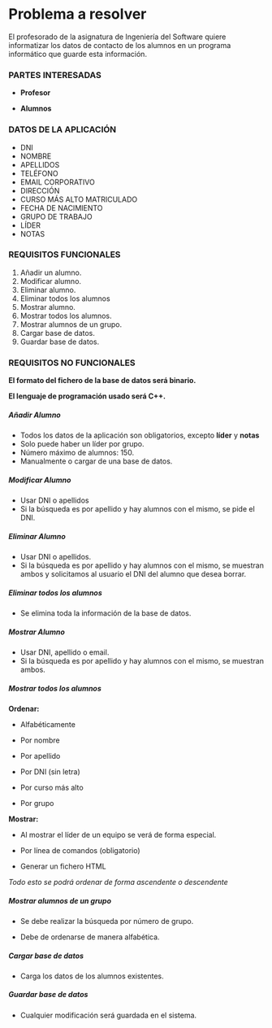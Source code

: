 # Problema a resolver

El profesorado de la asignatura de Ingeniería del Software quiere informatizar los datos de contacto de los alumnos en un programa informático que guarde esta información.

### PARTES INTERESADAS

* **Profesor**

* **Alumnos**

### DATOS DE LA APLICACIÓN

* DNI
* NOMBRE
* APELLIDOS
* TELÉFONO
* EMAIL CORPORATIVO
* DIRECCIÓN
* CURSO MÁS ALTO MATRICULADO
* FECHA DE NACIMIENTO
* GRUPO DE TRABAJO
* LÍDER
* NOTAS

### REQUISITOS FUNCIONALES

1. Añadir un alumno.
2. Modificar alumno.
3. Eliminar alumno.
4. Eliminar todos los alumnos
5. Mostrar alumno.
6. Mostrar todos los alumnos.
7. Mostrar alumnos de un grupo.
8. Cargar base de datos.
9. Guardar base de datos.


### REQUISITOS NO FUNCIONALES

**El formato del fichero de la base de datos será binario.**

**El lenguaje de programación usado será C++.**

##### Añadir Alumno
* Todos los datos de la aplicación son obligatorios, excepto **líder** y **notas**
* Solo puede haber un líder por grupo.
* Número máximo de alumnos: 150.
* Manualmente o cargar de una base de datos.

##### Modificar Alumno
* Usar DNI o apellidos
* Si la búsqueda es por apellido y hay alumnos con el mismo, se pide el DNI.

##### Eliminar Alumno
* Usar DNI o apellidos.
* Si la búsqueda es por apellido y hay alumnos con el mismo, se muestran ambos y solicitamos al usuario el DNI del alumno que desea borrar.

##### Eliminar todos los alumnos
* Se elimina toda la información de la base de datos.

##### Mostrar Alumno
* Usar DNI, apellido o email.
* Si la búsqueda es por apellido y hay alumnos con el mismo, se muestran ambos.

##### Mostrar todos los alumnos

**Ordenar:**

* Alfabéticamente
 * Por nombre
 * Por apellido

* Por DNI (sin letra)

* Por curso más alto

* Por grupo

**Mostrar:**

* Al mostrar el líder de un equipo se verá de forma especial.

* Por línea de comandos (obligatorio)

* Generar un fichero HTML

*Todo esto se podrá ordenar de forma ascendente o descendente*

##### Mostrar alumnos de un grupo

* Se debe realizar la búsqueda por número de grupo.

* Debe de ordenarse de manera alfabética.

##### Cargar base de datos

* Carga los datos de los alumnos existentes.

##### Guardar base de datos

* Cualquier modificación será guardada en el sistema.
